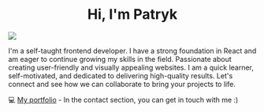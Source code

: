<h1 align="center"> Hi, I'm Patryk </h1>


![](https://komarev.com/ghpvc/?username=paruut&color=dc143c)

I'm a self-taught frontend developer. I have a strong foundation in React and am eager to continue growing my skills in the field. Passionate about creating user-friendly and visually appealing websites. I am a quick learner, self-motivated, and dedicated to delivering high-quality results. Let's connect and see how we can collaborate to bring your projects to life.

💻 [My portfolio](https://paruut.github.io/portfolio/) - In the contact section, you can get in touch with me :)





